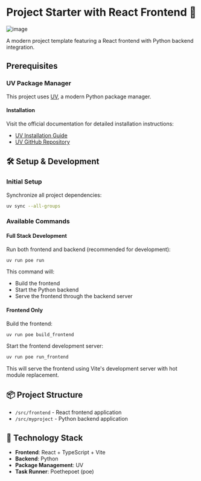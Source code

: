 # Project Starter with React Frontend 🚀

![image](https://github.com/user-attachments/assets/bba4737e-5b20-441e-9089-5e99f5d965e6)

A modern project template featuring a React frontend with Python backend integration.

## Prerequisites

### UV Package Manager

This project uses [UV](https://github.com/astral-sh/uv), a modern Python package manager.

#### Installation

Visit the official documentation for detailed installation instructions:
- [UV Installation Guide](https://docs.astral.sh/uv/)
- [UV GitHub Repository](https://github.com/astral-sh/uv)

## 🛠 Setup & Development

### Initial Setup

Synchronize all project dependencies:
```bash
uv sync --all-groups
```

### Available Commands

#### Full Stack Development
Run both frontend and backend (recommended for development):
```bash
uv run poe run
```
This command will:
- Build the frontend
- Start the Python backend
- Serve the frontend through the backend server

#### Frontend Only

Build the frontend:
```bash
uv run poe build_frontend
```

Start the frontend development server:
```bash
uv run poe run_frontend
```
This will serve the frontend using Vite's development server with hot module replacement.

## 📦 Project Structure

- `/src/frontend` - React frontend application
- `/src/myproject` - Python backend application

## 🔧 Technology Stack

- **Frontend**: React + TypeScript + Vite
- **Backend**: Python
- **Package Management**: UV
- **Task Runner**: Poethepoet (poe)
